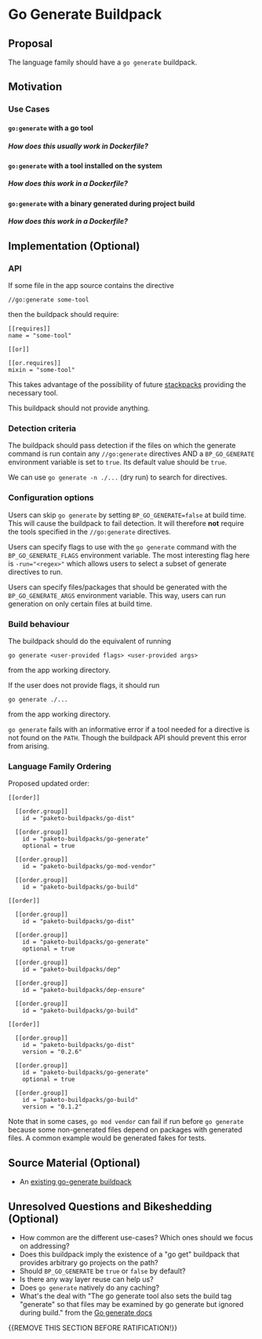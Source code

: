# Go Generate Buildpack

## Proposal
The language family should have a `go generate` buildpack.

<!---
{{What changes are you purposing to the overall language family?}}
-->

## Motivation
### Use Cases
#### `go:generate` with a go tool

##### How does this usually work in Dockerfile?

#### `go:generate` with a tool installed on the system
##### How does this work in a Dockerfile?

#### `go:generate` with a binary generated during project build
##### How does this work in a Dockerfile?

<!---
{{Why are we doing this? What pain points does this resolve? What use cases
does it support? What is the expected outcome? Use real, concrete examples to
make your case!}}
-->

## Implementation (Optional)
### API
If some file in the app source contains the directive
```
//go:generate some-tool
```
then the buildpack should require:
```
[[requires]]
name = "some-tool"

[[or]]

[[or.requires]]
mixin = "some-tool"
```
This takes advantage of the possibility of future
[stackpacks](https://github.com/buildpacks/rfcs/blob/main/text/0069-stack-buildpacks.md)
providing the necessary tool.

This buildpack should not provide anything.

### Detection criteria
The buildpack should pass detection if the files on which the generate command
is run contain any  `//go:generate` directives AND a `BP_GO_GENERATE`
environment variable is set to `true`. Its default value should be `true`.

We can use `go generate -n ./...` (dry run) to search for directives.

### Configuration options
Users can skip `go generate` by setting `BP_GO_GENERATE=false` at build time.
This will cause the buildpack to fail detection. It will therefore **not**
require the tools specified in the `//go:generate` directives.

Users can specify flags to use with the `go generate` command with the
`BP_GO_GENERATE_FLAGS` environment variable.  The most interesting flag here is
`-run="<regex>"` which allows users to select a subset of generate directives
to run.

Users can specify files/packages that should be generated with the
`BP_GO_GENERATE_ARGS` environment variable.  This way, users can run generation
on only certain files at build time.

### Build behaviour
The buildpack should do the equivalent of running
```
go generate <user-provided flags> <user-provided args>
```
from the app working directory.

If the user does not provide flags, it should run
```
go generate ./...
```
from the app working directory.

`go generate` fails with an informative error if a tool needed for a directive
is not found on the `PATH`. Though the buildpack API should prevent this error
from arising.


### Language Family Ordering
Proposed updated order:
```
[[order]]

  [[order.group]]
    id = "paketo-buildpacks/go-dist"

  [[order.group]]
    id = "paketo-buildpacks/go-generate"
    optional = true

  [[order.group]]
    id = "paketo-buildpacks/go-mod-vendor"

  [[order.group]]
    id = "paketo-buildpacks/go-build"

[[order]]

  [[order.group]]
    id = "paketo-buildpacks/go-dist"

  [[order.group]]
    id = "paketo-buildpacks/go-generate"
    optional = true

  [[order.group]]
    id = "paketo-buildpacks/dep"

  [[order.group]]
    id = "paketo-buildpacks/dep-ensure"

  [[order.group]]
    id = "paketo-buildpacks/go-build"

[[order]]

  [[order.group]]
    id = "paketo-buildpacks/go-dist"
    version = "0.2.6"

  [[order.group]]
    id = "paketo-buildpacks/go-generate"
    optional = true

  [[order.group]]
    id = "paketo-buildpacks/go-build"
    version = "0.1.2"
```

Note that in some cases, `go mod vendor` can fail if run before `go generate`
because some non-generated files depend on packages with generated files. A
common example would be generated fakes for tests.

<!---
{{Give a high-level overview of implementation requirements and concerns. Be
specific about areas of code that need to change, and what their potential
effects are. Discuss which repositories and sub-components will be affected,
and what its overall code effect might be.}}
-->

## Source Material (Optional)

- An [existing go-generate buildpack](https://github.com/stefanlesperance/go-generate)
<!---
{{Any source material used in the creation of the RFC should be put here.}}
-->

## Unresolved Questions and Bikeshedding (Optional)

- How common are the different use-cases? Which ones should we focus on addressing?
- Does this buildpack imply the existence of a "go get" buildpack that provides
  arbitrary go projects on the path?
- Should `BP_GO_GENERATE` be `true` or `false` by default?
- Is there any way layer reuse can help us?
- Does `go generate` natively do any caching?
- What's the deal with "The go generate tool also sets the build tag "generate"
  so that files may be examined by go generate but ignored during build." from
  the [Go generate
  docs](https://golang.org/cmd/go/#hdr-Generate_Go_files_by_processing_source)

<!---
{{Write about any arbitrary decisions that need to be made (syntax, colors,
formatting, minor UX decisions), and any questions for the proposal that have
not been answered.}}
-->

{{REMOVE THIS SECTION BEFORE RATIFICATION!}}
